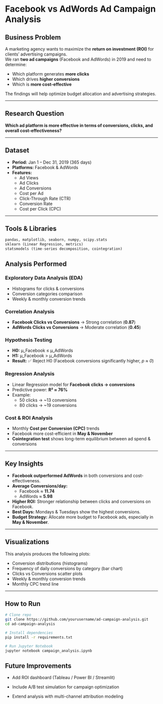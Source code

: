 # Facebook vs AdWords Ad Campaign Analysis

## Business Problem
A marketing agency wants to maximize the **return on investment (ROI)** for clients’ advertising campaigns.  
We ran **two ad campaigns** (Facebook and AdWords) in 2019 and need to determine:

- Which platform generates **more clicks**  
- Which drives **higher conversions**  
- Which is **more cost-effective**  

The findings will help optimize budget allocation and advertising strategies.

---

## Research Question
**Which ad platform is more effective in terms of conversions, clicks, and overall cost-effectiveness?**

---

## Dataset
- **Period:** Jan 1 – Dec 31, 2019 (365 days)  
- **Platforms:** Facebook & AdWords  
- **Features:**  
  - Ad Views  
  - Ad Clicks  
  - Ad Conversions  
  - Cost per Ad  
  - Click-Through Rate (CTR)  
  - Conversion Rate  
  - Cost per Click (CPC)  

---

## Tools & Libraries
```python
pandas, matplotlib, seaborn, numpy, scipy.stats
sklearn (Linear Regression, metrics)
statsmodels (time-series decomposition, cointegration)

```
## Analysis Performed

### Exploratory Data Analysis (EDA)
- Histograms for clicks & conversions  
- Conversion categories comparison  
- Weekly & monthly conversion trends  

### Correlation Analysis
- **Facebook Clicks vs Conversions** → Strong correlation (**0.87**)  
- **AdWords Clicks vs Conversions** → Moderate correlation (**0.45**)  

### Hypothesis Testing
- **H0:** µ_Facebook ≤ µ_AdWords  
- **H1:** µ_Facebook > µ_AdWords  
- **Result:** ✅ Reject H0 (Facebook conversions significantly higher, *p ≈ 0*)  

### Regression Analysis
- Linear Regression model for **Facebook clicks → conversions**  
- Predictive power: **R² ≈ 76%**  
- Example:  
  - 50 clicks → ~13 conversions  
  - 80 clicks → ~19 conversions  

### Cost & ROI Analysis
- Monthly **Cost per Conversion (CPC)** trends  
- Facebook more cost-efficient in **May & November**  
- **Cointegration test** shows long-term equilibrium between ad spend & conversions  

---

## Key Insights
- **Facebook outperformed AdWords** in both conversions and cost-effectiveness.  
- **Average Conversions/day:**  
  - Facebook ≈ **11.74**  
  - AdWords ≈ **5.98**  
- **Higher ROI:** Stronger relationship between clicks and conversions on Facebook.  
- **Best Days:** Mondays & Tuesdays show the highest conversions.  
- **Budget Strategy:** Allocate more budget to Facebook ads, especially in **May & November**.  

---

## Visualizations
This analysis produces the following plots:  
- Conversion distributions (histograms)  
- Frequency of daily conversions by category (bar chart)  
- Clicks vs Conversions scatter plots  
- Weekly & monthly conversion trends  
- Monthly CPC trend line  

---

## How to Run

```bash
# Clone repo
git clone https://github.com/yourusername/ad-campaign-analysis.git
cd ad-campaign-analysis

# Install dependencies
pip install -r requirements.txt

# Run Jupyter Notebook
jupyter notebook campaign_analysis.ipynb

```
## Future Improvements

- Add ROI dashboard (Tableau / Power BI / Streamlit)

- Include A/B test simulation for campaign optimization

- Extend analysis with multi-channel attribution modeling




